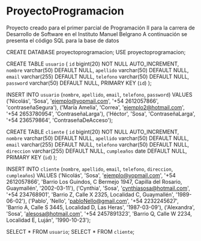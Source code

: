 # ProyectoProgramacion
Proyecto creado para el primer parcial de Programación II para la carrera de Desarrollo de Software en el Instituto Manuel Belgrano
A continuación se presenta el código SQL para la base de datos

CREATE DATABASE proyectoprogramacion;
USE proyectoprogramacion;

CREATE TABLE `usuario` (
  `id` bigint(20) NOT NULL AUTO_INCREMENT,
  `nombre` varchar(50) DEFAULT NULL,
  `apellido` varchar(50) DEFAULT NULL,
  `email` varchar(255) DEFAULT NULL,
  `telefono` varchar(50) DEFAULT NULL,
  `password` varchar(50) DEFAULT NULL,
  PRIMARY KEY (`id`)
);

INSERT INTO `usuario` (`nombre`, `apellido`, `email`, `telefono`, `password`) VALUES
('Nicolás', 'Sosa', 'ejemplo@yopmail.com', '+54 2612057866', 'contraseñaSegura'),
('María Amelia', 'Correa', 'ejemplo2@hotmail.com', '+54 2653780954', 'ContraseñaLarga'),
('Héctor', 'Sosa', 'ContraseñaLarga', '+54 236579864', 'ContraseñaDeAcceso');

CREATE TABLE `cliente` (
  `id` bigint(20) NOT NULL AUTO_INCREMENT,
  `nombre` varchar(50) DEFAULT NULL,
  `apellido` varchar(50) DEFAULT NULL,
  `email` varchar(255) DEFAULT NULL,
  `telefono` varchar(50) DEFAULT NULL,
  `direccion` varchar(255) DEFAULT NULL,
  `cumpleaños` date DEFAULT NULL,
  PRIMARY KEY (`id`)
);

INSERT INTO `cliente` (`nombre`, `apellido`, `email`, `telefono`, `direccion`, `cumpleaños`) VALUES
('Nicolás', 'Sosa', 'ejemplo@yopmail.com', '+54 2612057866', 'Barrio Los Guindos, C Bermejo 1947, Capilla del Rosario, Guaymallén', '2002-03-11'),
('Cynthia', 'Sosa', 'cynthiasosa@hotmail.com', '+54 234768901', 'Barrio Z, Calle X 2325, Localidad C, Guaymallén', '1989-06-02'),
('Pablo', 'Nello', 'pabloNello@gmail.com', '+54 2232245627', 'Barrio A, Calle S 3445, Localidad D, Las Heras', '1987-03-09'),
('Alexandra', 'Sosa', 'alesosa@hotmail.com', '+54 2457891323', 'Barrio Q, Calle W 2234, Localidad E, Luján', '1990-10-23');

SELECT * FROM `usuario`;
SELECT * FROM `cliente`;
